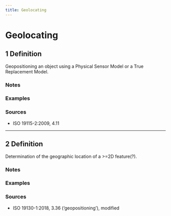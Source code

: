 ```yaml
---
title: Geolocating
---
```


# Geolocating

## 1 Definition

Geopositioning an object using a Physical Sensor Model or a True Replacement Model.

### Notes 

### Examples 

### Sources
- ISO 19115-2:2009, 4.11

---

## 2 Definition

Determination of the geographic location of a >=2D feature(?).

### Notes 

### Examples 

### Sources
- ISO 19130-1:2018, 3.36 (‘geopositioning’), modified
